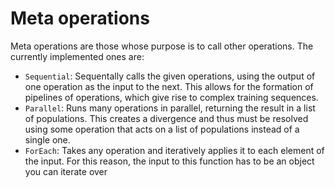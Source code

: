 # Meta operations

Meta operations are those whose purpose is to call other operations. The currently implemented ones are:

- `Sequential`: Sequentally calls the given operations, using the output of one operation as the input to the next. This allows for the formation of pipelines of operations, which give rise to complex training sequences.
- `Parallel`: Runs many operations in parallel, returning the result in a list of populations. This creates a divergence and thus must be resolved using some operation that acts on a list of populations instead of a single one.
- `ForEach`: Takes any operation and iteratively applies it to each element of the input. For this reason, the input to this function has to be an object you can iterate over
